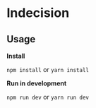 Indecision
==========

Usage
-----

**Install**

`npm install` or `yarn install`

**Run in development**

`npm run dev` or `yarn run dev`